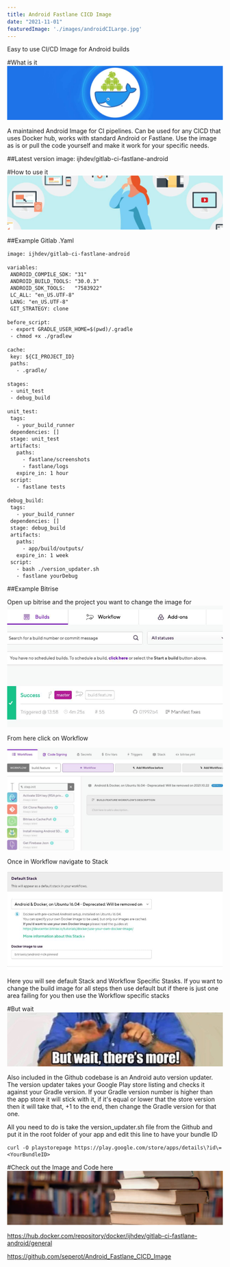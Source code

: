 ```yaml
---
title: Android Fastlane CICD Image
date: "2021-11-01"
featuredImage: './images/androidCILarge.jpg'
---
```


Easy to use CI/CD Image for Android builds

<!-- end -->

#What is it
![What is it](./images/androidCISmall.jpg)

A maintained Android Image for CI pipelines. Can be used for any CICD that uses Docker hub, works with standard Android or Fastlane. Use the image as is or pull the code yourself and make it work for your specific needs.

##Latest version
image: ijhdev/gitlab-ci-fastlane-android

#How to use it
![how to use the Android Fastlane Image](./images/howitworks.jpg)

##Example Gitlab .Yaml

```
image: ijhdev/gitlab-ci-fastlane-android

variables:
 ANDROID_COMPILE_SDK: "31"
 ANDROID_BUILD_TOOLS: "30.0.3"
 ANDROID_SDK_TOOLS:   "7583922"
 LC_ALL: "en_US.UTF-8"
 LANG: "en_US.UTF-8"
 GIT_STRATEGY: clone

before_script:
 - export GRADLE_USER_HOME=$(pwd)/.gradle
 - chmod +x ./gradlew

cache:
 key: ${CI_PROJECT_ID}
 paths:
   - .gradle/

stages:
 - unit_test
 - debug_build

unit_test:
 tags:
   - your_build_runner
 dependencies: []
 stage: unit_test
 artifacts:
   paths:
     - fastlane/screenshots
     - fastlane/logs
   expire_in: 1 hour
 script:
   - fastlane tests

debug_build:
 tags:
   - your_build_runner
 dependencies: []
 stage: debug_build
 artifacts:
   paths:
     - app/build/outputs/
   expire_in: 1 week
 script:
   - bash ./version_updater.sh
   - fastlane yourDebug
```

##Example Bitrise

Open up bitrise and the project you want to change the image for
![Bitrise page one](./images/bitrise1.jpg)

From here click on Workflow

![Bitrise page two](./images/bitrise2.jpg)

Once in Workflow navigate to Stack

![Bitrise page three](./images/bitrise3.jpg)

Here you will see default Stack and Workflow Specific Stasks. If you want to change the build image for all steps then use default but if there is just one area failing for you then use the Workflow specific stacks

#But wait
![theres more!](./images/butwait.jpg)

Also included in the Github codebase is an Android auto version updater. The version updater takes your Google Play store listing and checks it against your Gradle version. If your Gradle version number is higher than the app store it will stick with it, if it's equal or lower that the store version then it will take that, +1 to the end, then change the Gradle version for that one.

All you need to do is take the version_updater.sh file from the Github and put it in the root folder of your app and edit this line to have your bundle ID

```
curl -O playstorepage https://play.google.com/store/apps/details\?id\=<YourBundleID>
```

#Check out the Image and Code here
![links](./images/library.png)

https://hub.docker.com/repository/docker/ijhdev/gitlab-ci-fastlane-android/general

https://github.com/seperot/Android_Fastlane_CICD_Image
